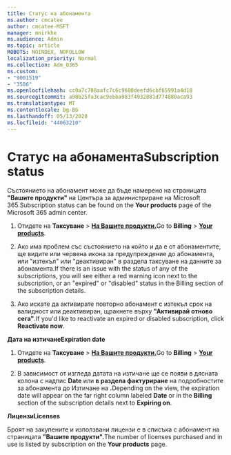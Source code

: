 ```yaml
---
title: Статус на абонамента
ms.author: cmcatee
author: cmcatee-MSFT
manager: mnirkhe
ms.audience: Admin
ms.topic: article
ROBOTS: NOINDEX, NOFOLLOW
localization_priority: Normal
ms.collection: Adm_O365
ms.custom:
- "9001519"
- "3586"
ms.openlocfilehash: cc0a7c708aafc7c6c9680deefd6cbf65991a4d18
ms.sourcegitcommit: a98b25fa3cac9ebba983f4932881d774880aca93
ms.translationtype: MT
ms.contentlocale: bg-BG
ms.lasthandoff: 05/13/2020
ms.locfileid: "44063210"
---
```

# <a name="subscription-status"></a><span data-ttu-id="523ac-102">Статус на абонамента</span><span class="sxs-lookup"><span data-stu-id="523ac-102">Subscription status</span></span>

<span data-ttu-id="523ac-103">Състоянието на абонамент може да бъде намерено на страницата **"Вашите продукти"** на Центъра за администриране на Microsoft 365.</span><span class="sxs-lookup"><span data-stu-id="523ac-103">Subscription status can be found on the **Your products** page of the Microsoft 365 admin center.</span></span>

1. <span data-ttu-id="523ac-104">Отидете на **Таксуване**  >  **[На Вашите продукти.](https://go.microsoft.com/fwlink/p/?linkid=842054)**</span><span class="sxs-lookup"><span data-stu-id="523ac-104">Go to **Billing** > **[Your products](https://go.microsoft.com/fwlink/p/?linkid=842054)**.</span></span>

2. <span data-ttu-id="523ac-105">Ако има проблем със състоянието на който и да е от абонаментите, ще видите или червена икона за предупреждение до абонамента, или "изтекъл" или "деактивиран" в раздела таксуване на данните за абонамента.</span><span class="sxs-lookup"><span data-stu-id="523ac-105">If there is an issue with the status of any of the subscriptions, you will see either a red warning icon next to the subscription, or an "expired" or "disabled" status in the Billing section of the subscription details.</span></span>

3. <span data-ttu-id="523ac-106">Ако искате да активирате повторно абонамент с изтекъл срок на валидност или деактивиран, щракнете върху **"Активирай отново сега"**.</span><span class="sxs-lookup"><span data-stu-id="523ac-106">If you'd like to reactivate an expired or disabled subscription, click **Reactivate now**.</span></span>

<span data-ttu-id="523ac-107">**Дата на изтичане**</span><span class="sxs-lookup"><span data-stu-id="523ac-107">**Expiration date**</span></span>

1. <span data-ttu-id="523ac-108">Отидете на **Таксуване**  >  **[На Вашите продукти.](https://go.microsoft.com/fwlink/p/?linkid=842054)**</span><span class="sxs-lookup"><span data-stu-id="523ac-108">Go to **Billing** > **[Your products](https://go.microsoft.com/fwlink/p/?linkid=842054)**.</span></span>

2. <span data-ttu-id="523ac-109">В зависимост от изгледа датата на изтичане ще се появи в дясната колона с надпис **Date** или **в раздела фактуриране** на подробностите за абонамента до Изтичане на **.**</span><span class="sxs-lookup"><span data-stu-id="523ac-109">Depending on the view, the expiration date will appear on the far right column labeled **Date** or in the **Billing** section of the subscription details next to **Expiring on**.</span></span>

<span data-ttu-id="523ac-110">**Лицензи**</span><span class="sxs-lookup"><span data-stu-id="523ac-110">**Licenses**</span></span>

<span data-ttu-id="523ac-111">Броят на закупените и използвани лицензи е в списъка с абонамент на страницата **"Вашите продукти".**</span><span class="sxs-lookup"><span data-stu-id="523ac-111">The number of licenses purchased and in use is listed by subscription on the **Your products** page.</span></span>


